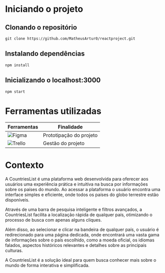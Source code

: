 # Iniciando o projeto

## Clonando o repositório 

```
git clone https://github.com/MatheusArtur0/reactproject.git

```
## Instalando dependências 

```
npm install

```

## Inicializando o localhost:3000

```
npm start

```

# Ferramentas utilizadas

| Ferramentas                                                                                            | Finalidade               |
|--------------------------------------------------------------------------------------------------------|--------------------------|                          
| ![Figma](https://img.shields.io/badge/Figma-F24E1E?style=for-the-badge&logo=figma&logoColor=white)     | Prototipação do projeto  |
| ![Trello](https://img.shields.io/badge/Trello-0052CC?style=for-the-badge&logo=trello&logoColor=white)  | Gestão do projeto        |

# Contexto 

A CountriesList é uma plataforma web desenvolvida para oferecer aos usuários uma experiência prática e intuitiva na busca por informações sobre os países do mundo. Ao acessar a plataforma o usuário encontra uma interface simples e eficiente, onde todos os países do globo terrestre estão disponíveis.

Através de uma barra de pesquisa inteligente e filtros avançados, a CountriesList facilita a localização rápida de qualquer país, otimizando o processo de busca com apenas alguns cliques.

Além disso, ao selecionar e clicar na bandeira de qualquer país, o usuário é redirecionado para uma página dedicada, onde encontrará uma vasta gama de informações sobre o país escolhido, como a moeda oficial, os idiomas falados, aspectos históricos relevantes e detalhes sobre as principais culturas.

A CountriesList é a solução ideal para quem busca conhecer mais sobre o mundo de forma interativa e simplificada.